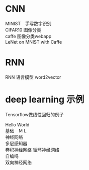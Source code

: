 
# CNN
MINIST　手写数字识别   
CIFAR10 图像分类   
caffe 图像分类webapp   
LeNet on MNIST with Caffe

  
    
# RNN 
  RNN 语言模型
  word2vector
  
# deep learning 示例
   Tensorflow做线性回归的例子   
   
   Hello World    
   基础　ＭＬ  
   神经网络  
       多层感知器　　　  
       卷积神经网络
       循环神经网络　　　  
       自编吗   
       双向神经网络   
 
